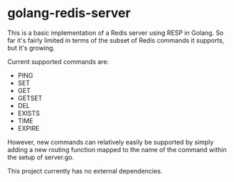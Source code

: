 # golang-redis-server


This is a basic implementation of a Redis server using RESP in Golang. So far it's fairly limited in terms of the subset of Redis commands it supports, but it's growing.

Current supported commands are:

* PING
* SET
* GET
* GETSET
* DEL
* EXISTS
* TIME
* EXPIRE

However, new commands can relatively easily be supported by simply adding a new routing function mapped to the name of the command within the setup of server.go.

This project currently has no external dependencies.
